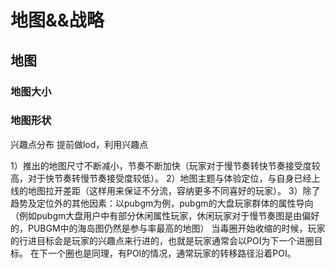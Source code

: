 # 地图&&战略

## 地图

### 地图大小

### 地图形状

兴趣点分布
提前做lod，利用兴趣点


1）推出的地图尺寸不断减小，节奏不断加快（玩家对于慢节奏转快节奏接受度较高，对于快节奏转慢节奏接受度较低）。
2）地图主题与体验定位，与自身已经上线的地图拉开差距（这样用来保证不分流，容纳更多不同喜好的玩家）。
3）除了趋势及定位外的其他因素：以pubgm为例，pubgm的大盘玩家群体的属性导向（例如pubgm大盘用户中有部分休闲属性玩家，休闲玩家对于慢节奏图是由偏好的，PUBGM中的海岛图仍然是参与率最高的地图）
当毒圈开始收缩的时候，玩家的行进目标会是玩家的兴趣点来行进的，也就是玩家通常会以POI为下一个进圈目标。 在下一个圈也是同理，有POI的情况，通常玩家的转移路径沿着POI。


